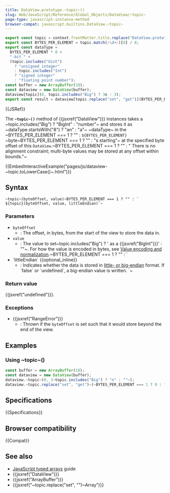 ```yaml
---
title: DataView.prototype.~topic~()
slug: Web/JavaScript/Reference/Global_Objects/DataView/~topic~
page-type: javascript-instance-method
browser-compat: javascript.builtins.DataView.~topic~
---
```


```js setup
export const topic = context.frontMatter.title.replace("DataView.prototype.", "").replace("()", "");
export const BYTES_PER_ELEMENT = topic.match(/\d+/)[0] / 8;
export const dataType =
  BYTES_PER_ELEMENT * 8 +
  "-bit " +
  (topic.includes("Uint")
    ? "unsigned integer"
    : topic.includes("Int")
    ? "signed integer"
    : "floating point number");
const buffer = new ArrayBuffer(10);
const dataview = new DataView(buffer);
dataview[topic](0, topic.includes("Big") ? 3n : 3);
export const result = dataview[topic.replace("set", "get")](BYTES_PER_ELEMENT === 1 ? 0 : 1);
```

{{JSRef}}

The **`~topic~()`** method of {{jsxref("DataView")}} instances takes a ~topic.includes("Big") ? "BigInt" : "number"~ and stores it as ~dataType.startsWith("8") ? "an" : "a"~ ~dataType~ in the ~BYTES_PER_ELEMENT === 1 ? "" : `${BYTES_PER_ELEMENT} `~byte~BYTES_PER_ELEMENT === 1 ? "" : "s starting"~ at the specified byte offset of this `DataView`.~BYTES_PER_ELEMENT === 1 ? "" : " There is no alignment constraint; multi-byte values may be stored at any offset within bounds."~

{{EmbedInteractiveExample("pages/js/dataview-~topic.toLowerCase()~.html")}}

## Syntax

```js-nolint
~topic~(byteOffset, value)~BYTES_PER_ELEMENT === 1 ? "" : `
${topic}(byteOffset, value, littleEndian)`~
```

### Parameters

- `byteOffset`
  - : The offset, in bytes, from the start of the view to store the data in.
- `value`
  - : The value to set~topic.includes("Big") ? ' as a {{jsxref("BigInt")}}' : ""~. For how the value is encoded in bytes, see [Value encoding and normalization](/en-US/docs/Web/JavaScript/Reference/Global_Objects/TypedArray#value_encoding_and_normalization).~BYTES_PER_ELEMENT === 1 ? "" : `
- \`littleEndian\` {{optional_inline}}
  - : Indicates whether the data is stored in [little- or big-endian](/en-US/docs/Glossary/Endianness) format. If \`false\` or \`undefined\`, a big-endian value is written.
`~

### Return value

{{jsxref("undefined")}}.

### Exceptions

- {{jsxref("RangeError")}}
  - : Thrown if the `byteOffset` is set such that it would store beyond the end of the view.

## Examples

### Using ~topic~()

```js
const buffer = new ArrayBuffer(10);
const dataview = new DataView(buffer);
dataview.~topic~(0, 3~topic.includes("Big") ? "n" : ""~);
dataview.~topic.replace("set", "get")~(~BYTES_PER_ELEMENT === 1 ? 0 : 1~); // ~typeof result === "bigint" ? `${result}n` : result~
```

## Specifications

{{Specifications}}

## Browser compatibility

{{Compat}}

## See also

- [JavaScript typed arrays](/en-US/docs/Web/JavaScript/Guide/Typed_arrays) guide
- {{jsxref("DataView")}}
- {{jsxref("ArrayBuffer")}}
- {{jsxref("~topic.replace("set", "")~Array")}}
